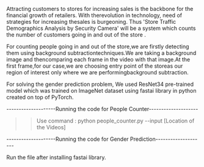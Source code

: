 Attracting  customers  to  stores  for  increasing  sales is  the  backbone  for  the  financial  growth  of  retailers.  With  therevolution  in  technology,  need  of  strategies  for  increasing  thesales  is  burgeoning.  Thus  'Store  Traffic  Demographics  Analysis by Security Camera' will be a system which counts the number of  customers  going  in  and  out  of  the  store  .


For  counting  people  going  in  and  out  of  the  store,we are   firstly   detecting   them   using   background   subtractiontechniques.We   are   taking   a   background   image   and   thencomparing  each  frame  in  the  video  with  that  image.At  the first frame,for  our  case,we  are  choosing  entry  point  of  the  storeas  our  region  of  interest  only  where  we  are  performingbackground subtraction.


For   solving   the   gender   prediction   problem,   We   used ResNet34 pre-trained  model  which  was  trained  on  ImageNet dataset   using   fastai   library   in   python   created   on   top   of PyTorch.

--------------------Running the code for People Counter--------------------
>>Use command :
python people_counter.py --input [Location of the Videos]


--------------------Running the code for Gender Prediction--------------------

Run the file after installing fastai library.

